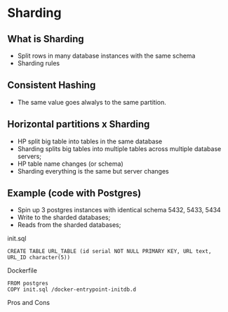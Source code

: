 # Sharding


## What is Sharding

- Split rows in many database instances with the same schema
- Sharding rules


## Consistent Hashing

- The same value goes alwalys to the same partition.

## Horizontal partitions x Sharding

- HP split big table into tables in the same database
- Sharding splits big tables into multiple tables across multiple database servers;
- HP table name changes (or schema)
- Sharding everything is the same but server changes

## Example (code with Postgres)


- Spin up 3 postgres instances with identical schema 5432, 5433, 5434
- Write to the sharded databases;
- Reads from the sharded databases;

init.sql

    CREATE TABLE URL_TABLE (id serial NOT NULL PRIMARY KEY, URL text, URL_ID character(5))

Dockerfile

    FROM postgres
    COPY init.sql /docker-entrypoint-initdb.d

Pros and Cons